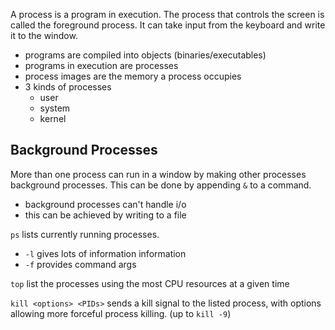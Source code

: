 A process is a program in execution.  The process that controls the screen is called the foreground process.  It can take input from the keyboard and write it to the window.

* programs are compiled into objects (binaries/executables)
* programs in execution are processes
* process images are the memory a process occupies
* 3 kinds of processes 
  * user
  * system
  * kernel

## Background Processes

More than one process can run in a window by making other processes background processes.  This can be done by appending `&` to a command.

* background processes can't handle i/o
* this can be achieved by writing to a file

`ps` lists currently running processes.

* `-l` gives lots of information information
* `-f` provides command args

`top` list the processes using the most CPU resources at a given time

`kill <options> <PIDs>` sends a kill signal to the listed process, with options allowing more forceful process killing. (up to `kill -9`)